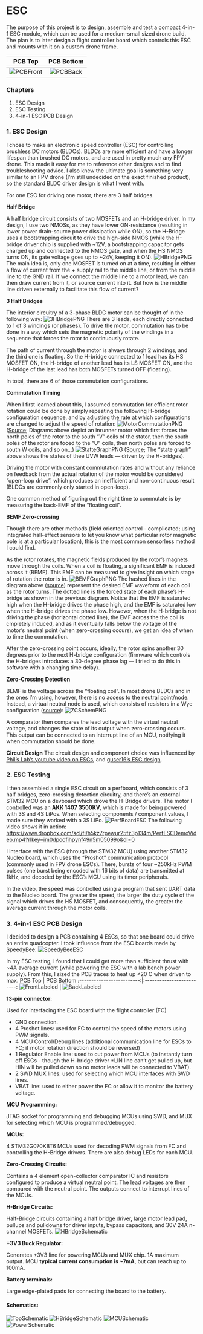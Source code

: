 # ESC
The purpose of this project is to design, assemble and test a compact 4-in-1 ESC module, which can be used for a medium-small sized drone build.
The plan is to later design a flight controller board which controls this ESC and mounts with it on a custom drone frame.

PCB Top             |  PCB Bottom
:-------------------------:|:-------------------------:
![PCBFront](Images/PCBFront.png)  |  ![PCBBack](Images/PCBBack.png)

### Chapters
1. ESC Design
2. ESC Testing
3. 4-in-1 ESC PCB Design

### 1. ESC Design
I chose to make an electronic speed controller (ESC) for controlling brushless DC motors (BLDCs). BLDCs are more efficient and have a longer lifespan than brushed DC motors, and are used in pretty much any FPV drone. This made it easy for me to reference other designs and to find troubleshooting advice. I also knew the ultimate goal is something very similar to an FPV drone (I’m still undecided on the exact finished product), so the standard BLDC driver design is what I went with. 

For one ESC for driving one motor, there are 3 half bridges.  

**Half Bridge**

A half bridge circuit consists of two MOSFETs and an H-bridge driver. In my design, I use two NMOSs, as they have lower ON-resistance (resulting in lower power drain-source power dissipation while ON), so the H-Bridge uses a bootstrapping circuit to drive the high-side NMOS (while the H-bridge driver chip is supplied with ~12V, a bootstrapping capacitor gets charged up and connected to the NMOS gate, and when the HS NMOS turns ON, its gate voltage goes up to ~24V, keeping it ON). 
![HBridgePNG](Images/HBridgeDrawing.png)
The main idea is, only one MOSFET is turned on at a time, resulting in either a flow of current from the + supply rail to the middle line, or from the middle line to the GND rail. If we connect the middle line to a motor lead, we can then draw current from it, or source current into it. But how is the middle line driven externally to facilitate this flow of current?

**3 Half Bridges**

The interior circuitry of a 3-phase BLDC motor can be thought of in the following way: 
![3HBridgePNG](Images/MotorLeadsDrawing.png)
There are 3 leads, each directly connected to 1 of 3 windings (or phases). To drive the motor, commutation has to be done in a way which sets the magnetic polarity of the windings in a sequence that forces the rotor to continuously rotate. 

The path of current through the motor is always through 2 windings, and the third one is floating. So the H-bridge connected to 1 lead has its HS MOSFET ON, the H-bridge of another lead has its LS MOSFET ON, and the H-bridge of the last lead has both MOSFETs turned OFF (floating).

In total, there are 6 of those commutation configurations.

**Commutation Timing**

When I first learned about this, I assumed commutation for efficient rotor rotation could be done by simply repeating the following H-bridge configuration sequence, and by adjusting the rate at which configurations are changed to adjust the speed of rotation:
![MotorCommutationPNG](Images/MotorCommutationDiagram.png)
([Source](https://www.digikey.com/en/articles/how-to-power-and-control-brushless-dc-motors); Diagrams above depict an inrunner motor which first forces the north poles of the rotor to the south “V” coils of the stator, then the south poles of the rotor are foced to the “U” coils, then north poles are forced to south W coils, and so on…)
![StatteGraphPNG](Images/LeadStateGraph.png)
([Source](https://www.digikey.com/en/articles/how-to-power-and-control-brushless-dc-motors); The “state graph” above shows the states of thee UVW leads — driven by the H-bridges).

Driving the motor with constant commutation rates and without any reliance on feedback from the actual rotation of the motor would be considered “open-loop drive”: which produces an inefficient and non-continuous result (BLDCs are commonly only started in open-loop).

One common method of figuring out the right time to commutate is by measuring the back-EMF of the “floating coil”.

**BEMF Zero-crossing**

Though there are other methods (field oriented control - complicated; using integrated hall-effect sensors to let you know what particular rotor magnetic pole is at a particular location), this is the most common sensorless method I could find.

As the rotor rotates, the magnetic fields produced by the rotor’s magnets move through the coils. When a coil is floating, a significant EMF is induced across it (BEMF). This EMF can be measured to give insight on which stage of rotation the rotor is in.
![BEMFGraphPNG](Images/BEMFGraph.png)
The hashed lines in the diagram above ([source](https://www.digikey.com/en/articles/controlling-sensorless-bldc-motors-via-back-emf)) represent the desired EMF waveform of each coil as the rotor turns. The dotted line is the forced state of each phase’s H-bridge as shown in the previous diagram. Notice that the EMF is saturated high when the H-bridge drives the phase high, and the EMF is saturated low when the H-bridge drives the phase low. However, when the H-bridge is not driving the phase (horizontal dotted line), the EMF across the the coil is cmpletely induced, and as it eventually falls below the voltage of the motor’s neutral point (when zero-crossing occurs), we get an idea of when to time the commutation. 

After the zero-crossing point occurs, ideally, the rotor spins another 30 degrees prior to the next H-bridge configuration (firmware which controls the H-bridges introduces a 30-degree phase lag — I tried to do this in software with a changing time delay).

**Zero-Crossing Detection**

BEMF is the voltage across the “floating coil”. In most drone BLDCs and in the ones I’m using, however, there is no access to the neutral point/node. Instead, a virtual neutral node is used, which consists of resistors in a Wye configuration ([source](https://www.digikey.com/en/articles/controlling-sensorless-bldc-motors-via-back-emf)): 
![ZCSchemPNG](Images/ZeroCrossingSchem.png)

A comparator then compares the lead voltage with the virtual neutral voltage, and changes the state of its output when zero-crossing occurs. This output can be connected to an interrupt line of an MCU, notifying it when commutation should be done.

**Circuit Design**
The circuit design and component choice was influenced by [Phil’s Lab’s youtube video on ESCs](https://www.youtube.com/watch?v=dJjxcjJOlN0&t=302s), and [guser16’s ESC design](https://github.com/guser210/ESC).

### 2. ESC Testing
I then assembled a single ESC circuit on a perfboard, which consists of 3 half bridges, zero-crossing detection circuitry, and there’s an external STM32 MCU on a devboard which drove the H-Bridge drivers. The motor I controlled was an **AKK 1407 3500KV**, which is made for being powered with 3S and 4S LiPos. When selecting components / component values, I made sure they worked with a 3S LiPo.
![PerfBoardESC](Images/PerfESC.jpg)
The following video shows it in action: https://www.dropbox.com/scl/fi/h5kz7rpewur25fz3p134m/PerfESCDemoVideo.mp4?rlkey=im0dpoofihpynf49n5m05099o&dl=0

I interface with the ESC (through the STM32 MCU) using another STM32 Nucleo board, which uses the “Proshot” communication protocol (commonly used in FPV drone ESCs). There, bursts of four ~250kHz PWM pulses (one burst being encoded with 16 bits of data) are transmitted at 1kHz, and decoded by the ESC’s MCU using its timer peripherals. 

In the video, the speed was controlled using a program that sent UART data to the Nucleo board. The greater the speed, the larger the duty cycle of the signal which drives the HS MOSFET, and consequently, the greater the average current through the motor coils.

### 3. 4-in-1 ESC PCB Design
I decided to design a PCB containing 4 ESCs, so that one board could drive an entire quadcopter. I took influence from the ESC boards made by SpeedyBee:
![SpeedyBeeESC](Images/SpeedyBeeESC.png)

In my ESC testing, I found that I could get more than sufficient thrust with ~4A average current (while powering the ESC with a lab bench power supply). From this, I sized the PCB traces to heat up <20 C when driven to max. 
PCB Top             |  PCB Bottom
:-------------------------:|:-------------------------:
![FrontLabeled](Images/PCBFrontLabeled.png)  |  ![BackLabeled](Images/PCBBackLabeled.png)

**13-pin connector**:

Used for interfacing the ESC board with the flight controller (FC)
- GND connection.
- 4 Proshot lines: used for FC to control the speed of the motors using PWM signals.
- 4 MCU Control/Debug lines (additional communication line for ESCs to FC; if motor rotation direction should be reversed)
- 1 Regulator Enable line: used to cut power from MCUs (to instantly turn off ESCs - though the H-bridge driver *LIN line can’t get pulled up, but HIN will be pulled down so no motor leads will be connected to VBAT).
- 2 SWD MUX lines: used for selecting which MCU interfaces with SWD lines.
- VBAT line: used to either power the FC or allow it to monitor the battery voltage.

**MCU Programming:**

JTAG socket for programming and debugging MCUs using SWD, and MUX for selecting which MCU is programmed/debugged.

**MCUs:**

4 STM32G070KBT6 MCUs used for decoding PWM signals from FC and controlling the H-Bridge drivers. There are also debug LEDs for each MCU.

**Zero-Crossing Circuits:**

Contains a 4 element open-collector comparator IC and resistors configured to produce a virtual neutral point. The lead voltages are then compared with the neutral point. The outputs connect to interrupt lines of the MCUs.

**H-Bridge Circuits:**

Half-Bridge circuits containing a half bridge driver, large motor lead pad, pullups and pulldowns for driver inputs, bypass capacitors, and 30V 24A n-channel MOSFETs.
![HBridgeSchematic](Images/HBridgeSchem.png)

**+3V3 Buck Regulator:**

Generates +3V3 line for powering MCUs and MUX chip. 1A maximum output. MCU **typical current consumption is ~7mA**, but can reach up to 100mA.

**Battery terminals:**

Large edge-plated pads for connecting the board to the battery.

#### Schematics:
![TopSchematic](Images/SchESCV1.png)
![HBridgeSchematic](Images/SchHalfBridge.png)
![MCUSchematic](Images/SchMCU.png)
![PowerSchematic](Images/SchMCUPower.png)
